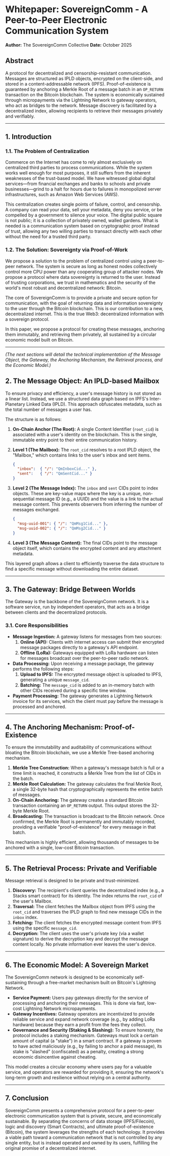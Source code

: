 # Whitepaper: SovereignComm - A Peer-to-Peer Electronic Communication System

**Author:** The SovereignComm Collective
**Date:** October 2025

## Abstract

A protocol for decentralized and censorship-resistant communication. Messages are structured as IPLD objects, encrypted on the client-side, and stored in a content-addressable network (IPFS). Proof-of-existence is guaranteed by anchoring a Merkle Root of a message batch in an `OP_RETURN` transaction on the Bitcoin blockchain. The system is economically sustained through micropayments via the Lightning Network to gateway operators, who act as bridges to the network. Message discovery is facilitated by a decentralized index, allowing recipients to retrieve their messages privately and verifiably.

---

## 1. Introduction

### 1.1. The Problem of Centralization

Commerce on the Internet has come to rely almost exclusively on centralized third parties to process communications. While the system works well enough for most purposes, it still suffers from the inherent weaknesses of the trust-based model. We have witnessed global digital services—from financial exchanges and banks to schools and private businesses—grind to a halt for hours due to failures in monopolized server infrastructures, such as Amazon Web Services (AWS).

This centralization creates single points of failure, control, and censorship. A company can read your data, sell your metadata, deny you service, or be compelled by a government to silence your voice. The digital public square is not public; it is a collection of privately owned, walled gardens. What is needed is a communication system based on cryptographic proof instead of trust, allowing any two willing parties to transact directly with each other without the need for a trusted third party.

### 1.2. The Solution: Sovereignty via Proof-of-Work

We propose a solution to the problem of centralized control using a peer-to-peer network. The system is secure as long as honest nodes collectively control more CPU power than any cooperating group of attacker nodes. We propose a protocol where data sovereignty is returned to the user. Instead of trusting corporations, we trust in mathematics and the security of the world's most robust and decentralized network: Bitcoin.

The core of SovereignComm is to provide a private and secure option for communication, with the goal of returning data and information sovereignty to the user through the Bitcoin blockchain. This is our contribution to a new, decentralized internet. This is the true Web3: decentralized information with a sovereign protocol.

In this paper, we propose a protocol for creating these messages, anchoring them immutably, and retrieving them privately, all sustained by a circular economic model built on Bitcoin.

---

*(The next sections will detail the technical implementation of the Message Object, the Gateway, the Anchoring Mechanism, the Retrieval process, and the Economic Model.)*
## 2. The Message Object: An IPLD-based Mailbox

To ensure privacy and efficiency, a user's message history is not stored as a linear list. Instead, we use a structured data graph based on IPFS's Inter-Planetary Linked Data (IPLD). This approach obfuscates metadata, such as the total number of messages a user has.

The structure is as follows:

1.  **On-Chain Anchor (The Root):** A single Content Identifier (`root_cid`) is associated with a user's identity on the blockchain. This is the single, immutable entry point to their entire communication history.

2.  **Level 1 (The Mailbox):** The `root_cid` resolves to a root IPLD object, the "Mailbox," which contains links to the user's inbox and sent items.
    ```json
    {
      "inbox":  { "/": "QmInboxCid..." },
      "sent":   { "/": "QmSentCid..." }
    }
    ```

3.  **Level 2 (The Message Index):** The `inbox` and `sent` CIDs point to index objects. These are key-value maps where the key is a unique, non-sequential message ID (e.g., a UUID) and the value is a link to the actual message content. This prevents observers from inferring the number of messages exchanged.
    ```json
    {
      "msg-uuid-001": { "/": "QmMsg1Cid..." },
      "msg-uuid-002": { "/": "QmMsg2Cid..." }
    }
    ```

4.  **Level 3 (The Message Content):** The final CIDs point to the message object itself, which contains the encrypted content and any attachment metadata.

This layered graph allows a client to efficiently traverse the data structure to find a specific message without downloading the entire dataset.

---

## 3. The Gateway: Bridge Between Worlds

The Gateway is the backbone of the SovereignComm network. It is a software service, run by independent operators, that acts as a bridge between clients and the decentralized protocols.

### 3.1. Core Responsibilities

*   **Message Ingestion:** A gateway listens for messages from two sources:
    1.  **Online (API):** Clients with internet access can submit their encrypted message packages directly to a gateway's API endpoint.
    2.  **Offline (LoRa):** Gateways equipped with LoRa hardware can listen for messages broadcast over the peer-to-peer radio network.
*   **Data Processing:** Upon receiving a message package, the gateway performs the following steps:
    1.  **Upload to IPFS:** The encrypted message object is uploaded to IPFS, generating a unique `message_cid`.
    2.  **Batching:** The `message_cid` is added to an in-memory batch with other CIDs received during a specific time window.
*   **Payment Processing:** The gateway generates a Lightning Network invoice for its services, which the client must pay before the message is processed and anchored.

---

## 4. The Anchoring Mechanism: Proof-of-Existence

To ensure the immutability and auditability of communications without bloating the Bitcoin blockchain, we use a Merkle Tree-based anchoring mechanism.

1.  **Merkle Tree Construction:** When a gateway's message batch is full or a time limit is reached, it constructs a Merkle Tree from the list of CIDs in the batch.
2.  **Merkle Root Calculation:** The gateway calculates the final Merkle Root, a single 32-byte hash that cryptographically represents the entire batch of messages.
3.  **On-Chain Anchoring:** The gateway creates a standard Bitcoin transaction containing an `OP_RETURN` output. This output stores the 32-byte Merkle Root.
4.  **Broadcasting:** The transaction is broadcast to the Bitcoin network. Once confirmed, the Merkle Root is permanently and immutably recorded, providing a verifiable "proof-of-existence" for every message in that batch.

This mechanism is highly efficient, allowing thousands of messages to be anchored with a single, low-cost Bitcoin transaction.

---

## 5. The Retrieval Process: Private and Verifiable

Message retrieval is designed to be private and trust-minimized.

1.  **Discovery:** The recipient's client queries the decentralized index (e.g., a Stacks smart contract) for its identity. The index returns the `root_cid` of the user's Mailbox.
2.  **Traversal:** The client fetches the Mailbox object from IPFS using the `root_cid` and traverses the IPLD graph to find new message CIDs in the `inbox` index.
3.  **Fetching:** The client fetches the encrypted message content from IPFS using the specific `message_cid`.
4.  **Decryption:** The client uses the user's private key (via a wallet signature) to derive the decryption key and decrypt the message content locally. No private information ever leaves the user's device.

---

## 6. The Economic Model: A Sovereign Market

The SovereignComm network is designed to be economically self-sustaining through a free-market mechanism built on Bitcoin's Lightning Network.

*   **Service Payment:** Users pay gateways directly for the service of processing and anchoring their messages. This is done via fast, low-cost Lightning Network micropayments.
*   **Gateway Incentives:** Gateway operators are incentivized to provide reliable service and expand network coverage (e.g., by adding LoRa hardware) because they earn a profit from the fees they collect.
*   **Governance and Security (Staking & Slashing):** To ensure honesty, the protocol includes a staking mechanism. Gateways must lock a certain amount of capital (a "stake") in a smart contract. If a gateway is proven to have acted maliciously (e.g., by failing to anchor a paid message), its stake is "slashed" (confiscated) as a penalty, creating a strong economic disincentive against cheating.

This model creates a circular economy where users pay for a valuable service, and operators are rewarded for providing it, ensuring the network's long-term growth and resilience without relying on a central authority.

---

## 7. Conclusion

SovereignComm presents a comprehensive protocol for a peer-to-peer electronic communication system that is private, secure, and economically sustainable. By separating the concerns of data storage (IPFS/Filecoin), logic and discovery (Smart Contracts), and ultimate proof-of-existence (Bitcoin), the system leverages the strengths of each technology. It provides a viable path toward a communication network that is not controlled by any single entity, but is instead operated and owned by its users, fulfilling the original promise of a decentralized internet.